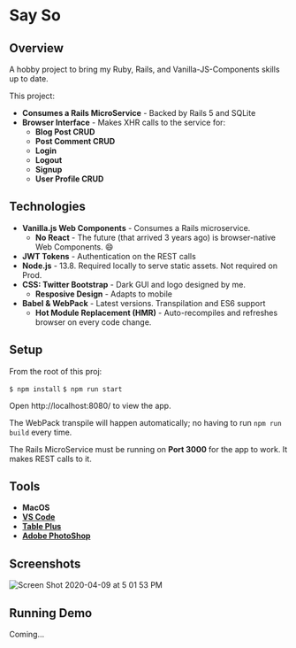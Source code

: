 # Say So

## Overview

A hobby project to bring my Ruby, Rails, and Vanilla-JS-Components skills up to date.

This project:

* **Consumes a Rails MicroService** - Backed by Rails 5 and SQLite
* **Browser Interface** - Makes XHR calls to the service for:
  * **Blog Post CRUD**
  * **Post Comment CRUD**
  * **Login**
  * **Logout**
  * **Signup**
  * **User Profile CRUD**

## Technologies

* **Vanilla.js Web Components** - Consumes a Rails microservice.
  * **No React** - The future (that arrived 3 years ago) is browser-native Web Components. :smile:
* **JWT Tokens** - Authentication on the REST calls
* **Node.js** - 13.8. Required locally to serve static assets. Not required on Prod.
* **CSS: Twitter Bootstrap** - Dark GUI and logo designed by me.
  * **Resposive Design** - Adapts to mobile
* **Babel & WebPack** - Latest versions. Transpilation and ES6 support
  * **Hot Module Replacement (HMR)** - Auto-recompiles and refreshes browser on every code change.

## Setup

From the root of this proj:

`$ npm install`
`$ npm run start`

Open http://localhost:8080/ to view the app.

The WebPack transpile will happen automatically; no having to run `npm run build` every time.

The Rails MicroService must be running on **Port 3000** for the app to work. It makes REST calls to it.

## Tools

* **MacOS**
* **[VS Code](https://code.visualstudio.com/)**
* **[Table Plus](https://tableplus.com/)**
* **[Adobe PhotoShop](https://www.adobe.com/products/photoshop.html)**

## Screenshots

![Screen Shot 2020-04-09 at 5 01 53 PM](https://user-images.githubusercontent.com/214047/78942995-dcfe0f80-7a88-11ea-9c62-52e5d7c1dbce.png)

## Running Demo

Coming...
